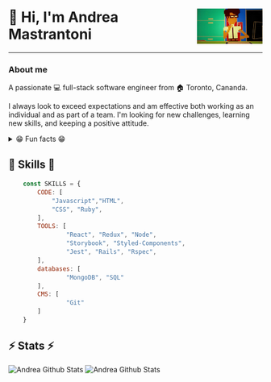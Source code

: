<div>
    <img  align="right" src="https://github.com/andmast/andmast/blob/master/coder.gif" height="70px" width="auto">
    <h1 align="left"> 👋 Hi, I'm <strong>Andrea Mastrantoni</strong></h1>
</div>

---
### About me
A passionate 💻 full-stack software engineer from 🏠 Toronto, Cananda.

I always look to exceed expectations and am effective both working as an individual and as part of a team. I'm looking for new challenges, learning new skills, and keeping a positive attitude. 

<details>
    <summary>😁 Fun facts 😁</summary>
        <p>✈️ Wannabe Globetrotter</p>
        <p>📖 Avid Reader</p>
        <p>🎮 Video/Board Game Enthusiast</p>
        <p>🎲 D&D Newbie</p>
        <p>🏠 Previously Framer/Rough Carperter</p>
        <p>💎 Former Graphic Designer</p>
        <p>📺 Tv/Movie Buff </p>
</details>

##  🎉 Skills  🎉
```javascript
    const SKILLS = {
        CODE: [
            "Javascript","HTML", 
            "CSS", "Ruby", 
        ],
        TOOLS: [
                "React", "Redux", "Node", 
                "Storybook", "Styled-Components", 
                "Jest", "Rails", "Rspec",
        ],
        databases: [
                "MongoDB", "SQL"
        ],
        CMS: [
                "Git"
        ]
    }

```

## ⚡ Stats ⚡ 
![Andrea Github Stats](https://andmast-github-stats.vercel.app/api?username=andmast&show_icons=true&count_private=true&hide=contribs,issues,prs&theme=gruvbox)
![Andrea Github Stats](https://andmast-github-stats.vercel.app/api/top-langs/?username=andmast&hide=html&theme=gruvbox)

